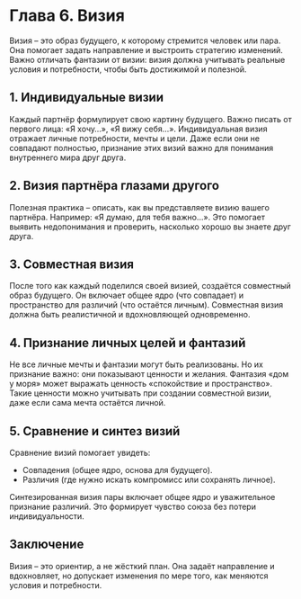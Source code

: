 # Глава 6. Визия

Визия – это образ будущего, к которому стремится человек или пара. Она помогает задать направление и выстроить стратегию изменений. Важно отличать фантазии от визии: визия должна учитывать реальные условия и потребности, чтобы быть достижимой и полезной.

## 1. Индивидуальные визии

Каждый партнёр формулирует свою картину будущего. Важно писать от первого лица: «Я хочу…», «Я вижу себя…». Индивидуальная визия отражает личные потребности, мечты и цели. Даже если они не совпадают полностью, признание этих визий важно для понимания внутреннего мира друг друга.

## 2. Визия партнёра глазами другого

Полезная практика – описать, как вы представляете визию вашего партнёра. Например: «Я думаю, для тебя важно…». Это помогает выявить недопонимания и проверить, насколько хорошо вы знаете друг друга.

## 3. Совместная визия

После того как каждый поделился своей визией, создаётся совместный образ будущего. Он включает общее ядро (что совпадает) и пространство для различий (что остаётся личным). Совместная визия должна быть реалистичной и вдохновляющей одновременно.

## 4. Признание личных целей и фантазий

Не все личные мечты и фантазии могут быть реализованы. Но их признание важно: они показывают ценности и желания. Фантазия «дом у моря» может выражать ценность «спокойствие и пространство». Такие ценности можно учитывать при создании совместной визии, даже если сама мечта остаётся личной.

## 5. Сравнение и синтез визий

Сравнение визий помогает увидеть:

- Совпадения (общее ядро, основа для будущего).
- Различия (где нужно искать компромисс или сохранять личное).

Синтезированная визия пары включает общее ядро и уважительное признание различий. Это формирует чувство союза без потери индивидуальности.

## Заключение

Визия – это ориентир, а не жёсткий план. Она задаёт направление и вдохновляет, но допускает изменения по мере того, как меняются условия и потребности.

<div style="page-break-after: always;"></div>